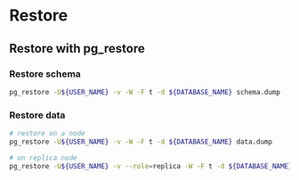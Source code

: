 # Restore

## Restore with pg_restore

### Restore schema
```bash
pg_restore -U${USER_NAME} -v -W -F t -d ${DATABASE_NAME} schema.dump
```

### Restore data
```bash
# restore on a node
pg_restore -U${USER_NAME} -v -W -F t -d ${DATABASE_NAME} data.dump

# on replica node
pg_restore -U${USER_NAME} -v --role=replica -W -F t -d ${DATABASE_NAME} data.dump
```
